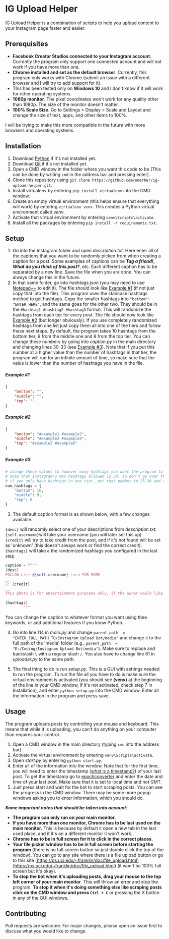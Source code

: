 # IG Upload Helper

IG Upload Helper is a combination of scripts to help you upload content to your Instagram page faster and easier.

## Prerequisites
- **Facebook Creator Studios connected to your Instagram account**. Currently the program only support one connected account and will not work if you have more than one.
- **Chrome installed and set as the default browser**. Currently, this program only works with Chrome (submit an issue with a different browser and I will try to add support for it).
- This has been tested only on **Windows 10** and I don't know if it will work for other operating systems.
- **1080p monitor**. The pixel coordinates won't work for any quality other than 1080p. The size of the monitor doesn't matter.
- **100% Scale Size**. Go to Settings > Display > Scale and Layout and change the size of text, apps, and other items to 100%.

I will be trying to make this more compatible in the future with more browsers and operating systems. 

## Installation

1. Download [Python](https://www.python.org/downloads/) if it's not installed yet.
2. Download [Git](https://git-scm.com/downloads) if it's not installed yet.
3. Open a CMD window in the folder where you want this code to be (This can be done by writing `cmd` in the address bar and pressing enter).
4. Clone this repository using `git clone https://github.com/omerher/ig-upload-helper.git`.
5. Install virtualenv by entering `pip install virtualenv` into the CMD window.
6. Create an empty virtual environment (this helps ensure that everything will work) by entering `virtualenv venv`. This creates a Python virtual environment called *venv*.
7. Activate that virtual environment by entering `venv\Scripts\activate`.
8. Install all the packages by entering `pip install -r requirements.txt`.

## Setup
1. Go into the Instagram folder and open *description.txt*. Here enter all of the captions that you want to be randomly picked from when creating a caption for a post. Some examples of captions can be ***Tag a friend!***, ***What do you think of this post?***, etc. Each different caption has to be separated by a new line. Save the file when you are done. You can always change this in the future.
2. In that same folder, go into *hashtags.json* (you may need to use [Notepad++](https://notepad-plus-plus.org/downloads/) to edit it). The file should look like [Example #1](https://github.com/omerher/ig-upload-helper/blob/master/README.md#example-1) (if not just copy that into the file). This program uses the staircase hashtags method to get hashtags. Copy the smaller hashtags into `"bottom": "ENTER HERE"`, and the same goes for the other two. They should be in the `#hashtag1 #hashtag2 #hashtag3` format. This will randomize the hashtags from each tier for every post. The file should now look like [Example #2](https://github.com/omerher/ig-upload-helper/blob/master/README.md#example-2) (but longer obviously). If you use completely randomized hashtags from one list just copy them all into one of the tiers and follow these next steps. By default, the program takes 10 hashtags from the bottom tier, 9 from the middle one and 8 from the top tier. You can change these numbers by going into *caption.py* in the main directory and changing lines 30-33 (see [Example #3](https://github.com/omerher/ig-upload-helper/blob/master/README.md#example-3)). Note that if you put this number at a higher value than the number of hashtags in that tier, the program will run for an infinite amount of time, so make sure that the value is lower than the number of hashtags you have in the file.
##### Example #1
```json
{
	"bottom": "",
	"middle": "",
	"top": ""
}
```

##### Example #2
```json
{
	"bottom": "#example1 #example2",
	"middle": "#example3 #example4",
	"top": "#example5 #example6"
}
```

##### Example #3
```python
# change these values to however many hashtags you want the program to take from each tier.
# note that Instagram's max hashtags allowed is 30, so don't go over that number (all combined).
# if you only have hashtags in one tier, put that number to 25-30 and the others to 0.
num_hashtags = {
    "bottom": 10,
    "middle": 9,
    "top": 8
}
```
3. The default caption format is as shown below, with a few changes available.

`{desc}` will randomly select one of your descriptions from *description.txt*. \
`{self.username}`will take your username (you will later set this up) \
`{credit}` will try to take credit from the post, and if it's not found will be set as 'unknown' (this doesn't always work or find the correct credit). \
`{hashtags}` will take a the randomized hashtags you configured in the last step.

```python
caption = f"""
{desc}
FOLLOW 👉👉 @{self.username} 👈👈 FOR MORE
__
📸: {credit}
__
This photo is for entertainment purposes only, if the owner would like the photo taken down or if credit was not given please DM @{self.username} and l will sort it out ASAP!
__
{hashtags}
        """
```
You can change the caption to whatever format you want using thee keywords, or add additional features if you know Python.

4. Go into line 114 in *main.py* and change `parent_path  =  "ENTER_FULL_PATH_TO/Instagram Upload Bot/media"` and change it to the full path of the 'media' folder (e.g., `parent_path  =  "E:/Coding/Instagram Upload Bot/media"`). Make sure to replace and backslash `\` with a regular slash `/`. You also have to change line 61 in *uploader.py* to the same path.

5. The final thing to do is run *setup.py*. This is a GUI with settings needed to run the program. To run the file all you have to do is make sure the virtual environment is activated (you should see **(venv)** at the beginning of the line in your CMD window, if it's not activated, check step 7 in Installation), and enter `python setup.py` into the CMD window. Enter all the information in the program and press save.

## Usage

The program uploads posts by controlling your mouse and keyboard. This means that while it is uploading, you can't do anything on your computer than requires your control.

1. Open a CMD window in the main directory (typing `cmd` into the address bar).
2. Activate the virtual environment by entering `venv\Scripts\activate`.
3. Open *start.py* by entering `python start.py`.
4. Enter all of the information into the window. Note that for the first time, you will need to enter the timestamp ([what is a timestamp?](http://unixtimestamp.50x.eu/about.php)) of your last post. To get the timestamp go to [epochconverter](https://www.epochconverter.com/) and enter the date and time of your last post. Make sure that it is set to local time and not GMT.
5. Just press start and wait for the bot to start scraping posts. You can see the progress in the CMD window. There may be some more popup windows asking you to enter information, which you should do.

***Some important notes that should be taken into account***:
 - **The program can only run on your main monitor**.
 - **If you have more than one monitor, Chrome has to be last used on the main monitor.** This is because by default it open a new tab in the last used place, and if it's on a different monitor it won't work.
 - **Chrome has to be in full screen for it to click in the correct places.** 
 - **Your file picker window has to be in full screen before starting the program** (there is no full screen button so just double click the top of the window). You can go to any site where there is a file upload button or go to this site [https://ps.uci.edu/~franklin/doc/file_upload.html](https://ps.uci.edu/~franklin/doc/file_upload.html) (it won't be 100% full screen but it's okay).
 - **To stop the bot when it's uploading posts, drag your mouse to the top left corner of your main monitor**. This will throw an error and stop the program. **To stop it when it's doing something else like scraping posts click on the CMD window and press `Ctrl + C`** or pressing the X button in any of the GUI windows.
 

## Contributing
Pull requests are welcome. For major changes, please open an issue first to discuss what you would like to change.
